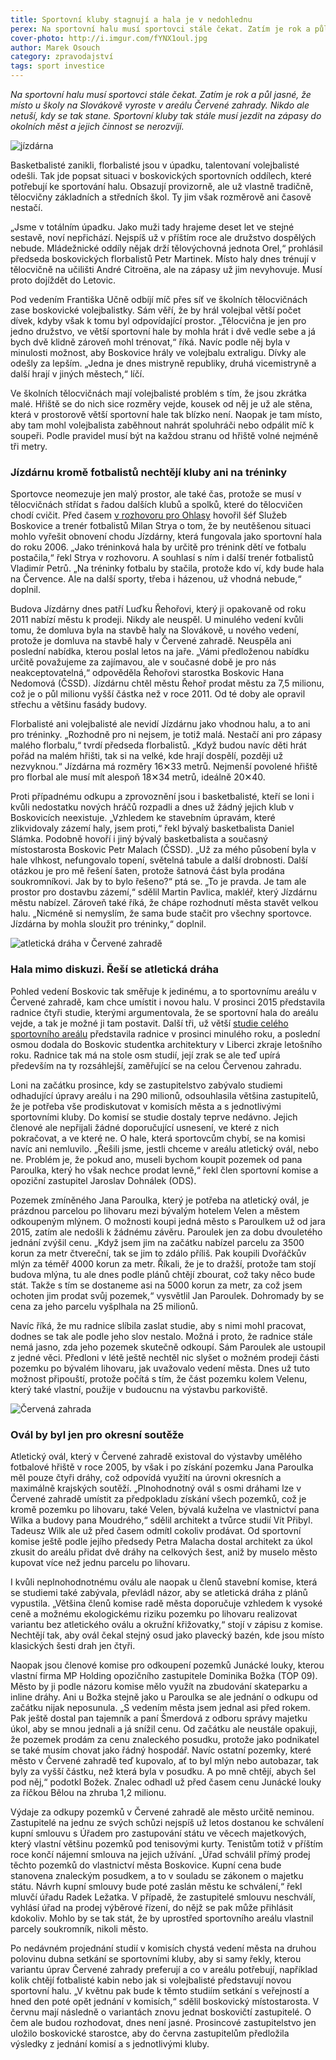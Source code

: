 ```yaml
---
title: Sportovní kluby stagnují a hala je v nedohlednu
perex: Na sportovní halu musí sportovci stále čekat. Zatím je rok a půl jasné, že místo u školy na Slovákově vyroste v areálu Červené zahrady. Sportovní kluby ale zatím musí jezdit na zápasy do okolních měst a jejich činnost se nerozvíjí.
cover-photo: http://i.imgur.com/fYNX1oul.jpg
author: Marek Osouch
category: zpravodajství
tags: sport investice
---
```


*Na sportovní halu musí sportovci stále čekat. Zatím je rok a půl jasné, že místo u školy na Slovákově vyroste v areálu Červené zahrady. Nikdo ale netuší, kdy se tak stane. Sportovní kluby tak stále musí jezdit na zápasy do okolních měst a jejich činnost se nerozvíjí.*

<img src="http://i.imgur.com/fYNX1ou.jpg" alt="jízdárna" class="img-responsive img-popup" data-author="Tomáš Znamenáček">

Basketbalisté zanikli, florbalisté jsou v úpadku, talentovaní volejbalisté odešli. Tak jde popsat situaci v boskovických sportovních oddílech, které potřebují ke sportování halu. Obsazují provizorně, ale už vlastně tradičně, tělocvičny základních a středních škol. Ty jim však rozměrově ani časově nestačí.

„Jsme v totálním úpadku. Jako muži tady hrajeme deset let ve stejné sestavě, noví nepřichází. Nejspíš už v příštím roce ale družstvo dospělých nebude. Mládežnické oddíly nějak drží tělovýchovná jednota Orel,“ prohlásil předseda boskovických florbalistů Petr Martinek. Místo haly dnes trénují v tělocvičně na učilišti André Citroëna, ale na zápasy už jim nevyhovuje. Musí proto dojíždět do Letovic.

Pod vedením Františka Učně odbíjí míč přes síť ve školních tělocvičnách zase boskovické volejbalistky. Sám věří, že by hrál volejbal větší počet dívek, kdyby však k tomu byl odpovídající prostor. „Tělocvična je jen pro jedno družstvo, ve větší sportovní hale by mohla hrát i dvě vedle sebe a já bych dvě klidně zároveň mohl trénovat,“ říká. Navíc podle něj byla v minulosti možnost, aby Boskovice hrály ve volejbalu extraligu. Dívky ale odešly za lepším. „Jedna je dnes mistryně republiky, druhá vicemistryně a další hrají v jiných městech,“ líčí. 

Ve školních tělocvičnách mají volejbalisté problém s tím, že jsou zkrátka malé. Hřiště se do nich sice rozměry vejde, kousek od něj je už ale stěna, která v prostorově větší sportovní hale tak blízko není.  Naopak je tam místo, aby tam mohl volejbalista zaběhnout nahrát spoluhráči nebo odpálit míč k soupeři. Podle pravidel musí být na každou stranu od hřiště volné nejméně tři metry.

### Jízdárnu kromě fotbalistů nechtějí kluby ani na tréninky

Sportovce neomezuje jen malý prostor, ale také čas, protože se musí v tělocvičnách střídat s řadou dalších klubů a spolků, které do tělocvičen chodí cvičit. Před časem [v rozhovoru pro Ohlasy](http://www.ohlasy.info/clanky/2017/03/rozhovor-strya.html) hovořil šéf Služeb Boskovice a trenér fotbalistů Milan Strya o tom, že by neutěšenou situaci mohlo vyřešit obnovení chodu Jízdárny, která fungovala jako sportovní hala do roku 2006. „Jako tréninková hala by určitě pro trénink dětí ve fotbalu postačila,“ řekl Strya v rozhovoru. A souhlasí s ním i další trenér fotbalistů Vladimír Petrů. „Na tréninky fotbalu by stačila, protože kdo ví, kdy bude hala na Července. Ale na další sporty, třeba i házenou, už vhodná nebude,“ doplnil. 

Budova Jízdárny dnes patří Luďku Řehořovi, který ji opakovaně od roku 2011 nabízí městu k prodeji. Nikdy ale neuspěl. U minulého vedení kvůli tomu, že domluva byla na stavbě haly na Slovákově, u nového vedení, protože je domluva na stavbě haly v Červené zahradě. Neuspěla ani poslední nabídka, kterou poslal letos na jaře. „Vámi předloženou nabídku určitě považujeme za zajímavou, ale v současné době je pro nás neakceptovatelná,“ odpověděla Řehořovi starostka Boskovic Hana Nedomová (ČSSD). Jízdárnu chtěl městu Řehoř prodat městu za 7,5 milionu, což je o půl milionu vyšší částka než v roce 2011. Od té doby ale opravil střechu a většinu fasády budovy.

Florbalisté ani volejbalisté ale nevidí Jízdárnu jako vhodnou halu, a to ani pro tréninky. „Rozhodně pro ni nejsem, je totiž malá. Nestačí ani pro zápasy malého florbalu,“ tvrdí předseda florbalistů. „Když budou navíc děti hrát pořád na malém hřišti, tak si na velké, kde hrají dospělí, později už nezvyknou.“ Jízdárna má rozměry 16✕33 metrů. Nejmenší povolené hřiště pro florbal ale musí mít alespoň 18✕34 metrů, ideálně 20✕40. 

Proti případnému odkupu a zprovoznění jsou i basketbalisté, kteří se loni i kvůli nedostatku nových hráčů rozpadli a dnes už žádný jejich klub v Boskovicích neexistuje. „Vzhledem ke stavebním úpravám, které zlikvidovaly zázemí haly, jsem proti,“ řekl bývalý basketbalista Daniel Slámka. Podobně hovoří i jiný bývalý basketbalista a současný místostarosta Boskovic Petr Malach (ČSSD). „Už za mého působení byla v hale vlhkost, nefungovalo topení, světelná tabule a další drobnosti. Další otázkou je pro mě řešení šaten, protože šatnová část byla prodána soukromníkovi. Jak by to bylo řešeno?“ ptá se. „To je pravda. Je tam ale prostor pro dostavbu zázemí,“ sdělil Martin Pavlica, makléř, který Jízdárnu městu nabízel. Zároveň také říká, že chápe rozhodnutí města stavět velkou halu. „Nicméně si nemyslím, že sama bude stačit pro všechny sportovce. Jízdárna by mohla sloužit pro tréninky,“ doplnil.

<img src="http://i.imgur.com/gT7a2Xq.jpg" alt="atletická dráha v Červené zahradě" class="img-responsive img-popup" data-author="Tomáš Znamenáček">

### Hala mimo diskuzi. Řeší se atletická dráha

Pohled vedení Boskovic tak směřuje k jedinému, a to sportovnímu areálu v Červené zahradě, kam chce umístit i novou halu. V prosinci 2015 představila radnice čtyři studie, kterými argumentovala, že se sportovní hala do areálu vejde, a tak je možné ji tam postavit. Další tři, už větší [studie celého sportovního areálu](http://www.ohlasy.info/clanky/2016/11/cervenka-studie.html) představila radnice v prosinci minulého roku, a poslední osmou dodala do Boskovic studentka architektury v Liberci zkraje letošního roku. Radnice tak má na stole osm studií, její zrak se ale teď upírá především na ty rozsáhlejší, zaměřující se na celou Červenou zahradu.

Loni na začátku prosince, kdy se zastupitelstvo zabývalo studiemi odhadující úpravy areálu i na 290 milionů, odsouhlasila většina zastupitelů, že je potřeba vše prodiskutovat v komisích města a s jednotlivými sportovními kluby. Do komisí se studie dostaly teprve nedávno. Jejich členové ale nepřijali žádné doporučující usnesení, ve které z nich pokračovat, a ve které ne. O hale, která sportovcům chybí, se na komisi navíc ani nemluvilo. „Řešili jsme, jestli chceme v areálu atletický ovál, nebo ne. Problém je, že pokud ano, museli bychom koupit pozemek od pana Paroulka, který ho však nechce prodat levně,“ řekl člen sportovní komise a opoziční zastupitel Jaroslav Dohnálek (ODS). 

Pozemek zmíněného Jana Paroulka, který je potřeba na atletický ovál, je prázdnou parcelou po lihovaru mezi bývalým hotelem Velen a městem odkoupeným mlýnem. O možnosti koupi jedná město s Paroulkem už od jara 2015, zatím ale nedošli k žádnému závěru. Paroulek jen za dobu dvouletého jednání zvýšil cenu. „Když jsem jim na začátku nabízel parcelu za 3500 korun za metr čtvereční, tak se jim to zdálo příliš. Pak koupili Dvořáčkův mlýn za téměř 4000 korun za metr. Říkali, že je to dražší, protože tam stojí budova mlýna, tu ale dnes podle plánů chtějí zbourat, což taky něco bude stát. Takže s tím se dostaneme asi na 5000 korun za metr, za což jsem ochoten jim prodat svůj pozemek,“ vysvětlil Jan Paroulek. Dohromady by se cena za jeho parcelu vyšplhala na 25 milionů.

Navíc říká, že mu radnice slíbila zaslat studie, aby s nimi mohl pracovat, dodnes se tak ale podle jeho slov nestalo. Možná i proto, že radnice stále nemá jasno, zda jeho pozemek skutečně odkoupí. Sám Paroulek ale ustoupil z jedné věci. Předloni v létě ještě nechtěl nic slyšet o možném prodeji části pozemku po bývalém lihovaru, jak uvažovalo vedení města. Dnes už tuto možnost připouští, protože počítá s tím, že část pozemku kolem Velenu, který také vlastní, použije v budoucnu na výstavbu parkoviště.

<img src="http://i.imgur.com/e9BOagJ.jpg" alt="Červená zahrada" class="img-responsive img-popup" data-author="Marek Osouch">

### Ovál by byl jen pro okresní soutěže

Atletický ovál, který v Červené zahradě existoval do výstavby umělého fotbalové hřiště v roce 2005, by však i po získání pozemku Jana Paroulka měl pouze čtyři dráhy, což odpovídá využití na úrovni okresních a maximálně krajských soutěží. „Plnohodnotný ovál s osmi dráhami lze v Červené zahradě umístit za předpokladu získání všech pozemků, což je kromě pozemku po lihovaru, také Velen, bývalá kuželna ve vlastnictví pana Wilka a budovy pana Moudrého,“ sdělil architekt a tvůrce studií Vít Přibyl. Tadeusz Wilk ale už před časem odmítl cokoliv prodávat. Od sportovní komise ještě podle jejího předsedy Petra Malacha dostal architekt za úkol zkusit do areálu přidat dvě dráhy na celkových šest, aniž by muselo město kupovat více než jednu parcelu po lihovaru.

I kvůli neplnohodnotnému oválu ale naopak u členů stavební komise, která se studiemi také zabývala, převládl názor, aby se atletická dráha z plánů vypustila. „Většina členů komise radě města doporučuje vzhledem k vysoké ceně a možnému ekologickému riziku pozemku po lihovaru realizovat variantu bez atletického oválu a okružní křižovatky,“ stojí v zápisu z komise. Nechtějí tak, aby ovál čekal stejný osud jako plavecký bazén, kde jsou místo klasických šesti drah jen čtyři.

Naopak jsou členové komise pro odkoupení pozemků Junácké louky, kterou vlastní firma MP Holding opozičního zastupitele Dominika Božka (TOP 09). Město by ji podle názoru komise mělo využít na zbudování skateparku a inline dráhy. Ani u Božka stejně jako u Paroulka se ale jednání o odkupu od začátku nijak neposunula. „S vedením města jsem jednal asi před rokem. Pak ještě dostal pan tajemník a paní Šmerdová z odboru správy majetku úkol, aby se mnou jednali a já snížil cenu. Od začátku ale neustále opakuji, že pozemek prodám za cenu znaleckého posudku, protože jako podnikatel se také musím chovat jako řádný hospodář. Navíc ostatní pozemky, které město v Červené zahradě teď kupovalo, ať to byl mlýn nebo autobazar, tak byly za vyšší částku, než která byla v posudku. A po mně chtějí, abych šel pod něj,“ podotkl Božek. Znalec odhadl už před časem cenu Junácké louky za říčkou Bělou na zhruba 1,2 milionu.

Výdaje za odkupy pozemků v Červené zahradě ale město určitě neminou. Zastupitelé na jednu ze svých schůzi nejspíš už letos dostanou ke schválení kupní smlouvu s Úřadem pro zastupování státu ve věcech majetkových, který vlastní většinu pozemků pod tenisovými kurty. Tenistům totiž v příštím roce končí nájemní smlouva na jejich užívání. „Úřad schválil přímý prodej těchto pozemků do vlastnictví města Boskovice. Kupní cena bude stanovena znaleckým posudkem, a to v souladu se zákonem o majetku státu. Návrh kupní smlouvy bude poté zaslán městu ke schválení,“ řekl mluvčí úřadu Radek Ležatka. V případě, že zastupitelé smlouvu neschválí, vyhlásí úřad na prodej výběrové řízení, do nějž se pak může přihlásit kdokoliv. Mohlo by se tak stát, že by uprostřed sportovního areálu vlastnil parcely soukromník, nikoli město.

Po nedávném projednání studií v komisích chystá vedení města na druhou polovinu dubna setkání se sportovními kluby, aby si samy řekly, kterou variantu úprav Červené zahrady preferují a co v areálu potřebují, například kolik chtějí fotbalisté kabin nebo jak si volejbalisté představují novou sportovní halu. „V květnu pak bude k těmto studiím setkání s veřejností a hned den poté opět jednání v komisích,“ sdělil boskovický místostarosta. V červnu mají následně o variantách znovu jednat boskovičtí zastupitelé. O čem ale budou rozhodovat, dnes není jasné. Prosincové zastupitelstvo jen uložilo boskovické starostce, aby do června zastupitelům předložila výsledky z jednání komisí a s jednotlivými kluby. 
